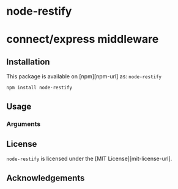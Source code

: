 node-restify
============

# connect/express middleware


## Installation

This package is available on [npm][npm-url] as: `node-restify`

``` sh
npm install node-restify
```

## Usage


### Arguments


## License

`node-restify` is licensed under the [MIT License][mit-license-url].

## Acknowledgements


